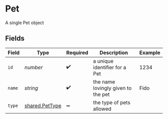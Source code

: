 # Pet

A single Pet object


## Fields

| Field                                            | Type                                             | Required                                         | Description                                      | Example                                          |
| ------------------------------------------------ | ------------------------------------------------ | ------------------------------------------------ | ------------------------------------------------ | ------------------------------------------------ |
| `id`                                             | *number*                                         | :heavy_check_mark:                               | a unique identifier for a Pet                    | 1234                                             |
| `name`                                           | *string*                                         | :heavy_check_mark:                               | the name lovingly given to the pet               | Fido                                             |
| `type`                                           | [shared.PetType](../../models/shared/pettype.md) | :heavy_minus_sign:                               | the type of pets allowed                         |                                                  |